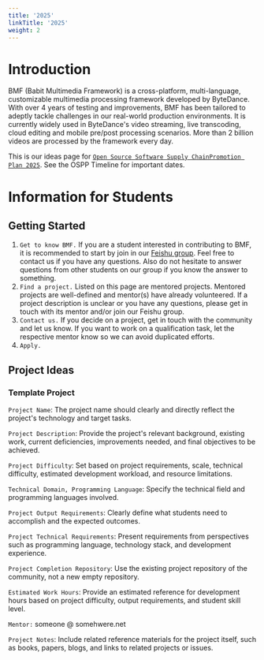 ```yaml
---
title: '2025'
linkTitle: '2025'
weight: 2
---
```




# Introduction

BMF (Babit Multimedia Framework) is a cross-platform, multi-language, customizable multimedia processing framework developed by ByteDance. With over 4 years of testing and improvements, BMF has been tailored to adeptly tackle challenges in our real-world production environments. It is currently widely used in ByteDance's video streaming, live transcoding, cloud editing and mobile pre/post processing scenarios. More than 2 billion videos are processed by the framework every day.

This is our ideas page for [`​Open Source Software Supply ChainPromotion Plan 2025`](https://summer-ospp.ac.cn). See the ​OSPP Timeline for important dates.

# Information for Students

## Getting Started
1. `Get to know BMF.` If you are a student interested in contributing to BMF, it is recommended to start by join in our [Feishu group](https://applink.feishu.cn/client/chat/chatter/add_by_link?link_token=4cev1bee-4d94-42c8-972b-4ae4a12c9da1). Feel free to contact us if you have any questions. Also do not hesitate to answer questions from other students on our group if you know the answer to something.
2. `Find a project.` Listed on this page are mentored projects. Mentored projects are well-defined and mentor(s) have already volunteered. If a project description is unclear or you have any questions, please get in touch with its mentor and/or join our Feishu group.
3. `Contact us.` If you decide on a project, get in touch with the community and let us know. If you want to work on a qualification task, let the respective mentor know so we can avoid duplicated efforts.
4. `Apply.` 

## Project Ideas

### Template Project

`Project Name`: The project name should clearly and directly reflect the project's technology and target tasks.

`Project Description`: Provide the project's relevant background, existing work, current deficiencies, improvements needed, and final objectives to be achieved.

`Project Difficulty`: Set based on project requirements, scale, technical difficulty, estimated development workload, and resource limitations.

`Technical Domain, Programming Language`: Specify the technical field and programming languages involved.

`Project Output Requirements`: Clearly define what students need to accomplish and the expected outcomes.

`Project Technical Requirements`: Present requirements from perspectives such as programming language, technology stack, and development experience.

`Project Completion Repository`: Use the existing project repository of the community, not a new empty repository.

`Estimated Work Hours`: Provide an estimated reference for development hours based on project difficulty, output requirements, and student skill level.

`Mentor:` someone @ somehwere.net

`Project Notes`: Include related reference materials for the project itself, such as books, papers, blogs, and links to related projects or issues.
